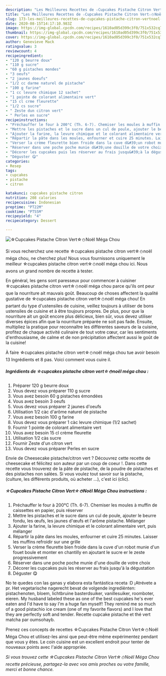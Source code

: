 ```yaml
---
description: "Les Meilleures Recettes de ☆Cupcakes Pistache Citron Vert☆⛄Noël Méga Chou"
title: "Les Meilleures Recettes de ☆Cupcakes Pistache Citron Vert☆⛄Noël Méga Chou"
slug: 173-les-meilleures-recettes-de-cupcakes-pistache-citron-vertnoel-mega-chou
date: 2020-08-15T14:17:10.983Z
image: https://img-global.cpcdn.com/recipes/1610ad05d399c3f0/751x532cq70/☆cupcakes-pistache-citron-vert☆⛄noel-mega-chou-photo-principale-de-la-recette.jpg
thumbnail: https://img-global.cpcdn.com/recipes/1610ad05d399c3f0/751x532cq70/☆cupcakes-pistache-citron-vert☆⛄noel-mega-chou-photo-principale-de-la-recette.jpg
cover: https://img-global.cpcdn.com/recipes/1610ad05d399c3f0/751x532cq70/☆cupcakes-pistache-citron-vert☆⛄noel-mega-chou-photo-principale-de-la-recette.jpg
author: Genevieve Mack
ratingvalue: 3
reviewcount: 4
recipeingredient:
- "120 g beurre doux"
- "110 g sucre"
- "60 g pistaches mondes"
- "3 oeufs"
- "2 jaunes doeufs"
- "1/2 cc darme naturel de pistache"
- "100 g farine"
- "1 cc levure chimique 12 sachet"
- "1 pointe de colorant alimentaire vert"
- "15 cl crme fleurette"
- "1/2 cs sucre"
- " Zeste dun citron vert"
- " Perles en sucre"
recipeinstructions:
- "Préchauffer le four à 200°C (Th. 6-7). Chemiser les moules à muffin de caissettes en papier, puis réserver"
- "Mettre les pistaches et le sucre dans un cul de poule, ajouter le beurre fondu, les œufs, les jaunes d&#39;œufs et l&#39;arôme pistache. Mélanger"
- "Ajouter la farine, la levure chimique et le colorant alimentaire vert, puis mélanger"
- "Répartir la pâte dans les moules, enfourner et cuire 25 minutes. Laisser les muffins refroidir sur une grille"
- "Verser la crème fleurette bien froide dans la cuve d&#39;un robot munie d&#39;un fouet boule et monter en chantilly en ajoutant le sucre er le zeste progressivement"
- "Réserver dans une poche poche munie d&#39;une douille de votre choix"
- "Décorer les cupcakes puis les réserver au frais jusqu&#39;à la dégustation"
- "Déguster 😋"
categories:
- Resep
tags:
- cupcakes
- pistache
- citron

katakunci: cupcakes pistache citron 
nutrition: 208 calories
recipecuisine: Indonesian
preptime: "PT22M"
cooktime: "PT55M"
recipeyield: "4"
recipecategory: Dessert

---
```



![☆Cupcakes Pistache Citron Vert☆⛄Noël Méga Chou](https://img-global.cpcdn.com/recipes/1610ad05d399c3f0/751x532cq70/☆cupcakes-pistache-citron-vert☆⛄noel-mega-chou-photo-principale-de-la-recette.jpg)

Si vous recherchez une recette ☆cupcakes pistache citron vert☆⛄noël méga chou, ne cherchez plus! Nous vous fournissons uniquement le meilleur ☆cupcakes pistache citron vert☆⛄noël méga chou ici. Nous avons un grand nombre de recette à tester.

En général, les gens sont paresseux pour commencer à cuisiner ☆cupcakes pistache citron vert☆⛄noël méga chou parce qu'ils ont peur que la nourriture ait mauvais goût. Beaucoup de choses affectent la qualité gustative de ☆cupcakes pistache citron vert☆⛄noël méga chou! En partant du type d'ustensiles de cuisine, veillez toujours à utiliser de bons ustensiles de cuisine et à être toujours propres. De plus, pour que la nourriture ait un goût encore plus délicieux, bien sûr, vous devez utiliser diverses épices afin que la nourriture préparée ne soit pas fade. Ensuite, multipliez la pratique pour reconnaître les différentes saveurs de la cuisine, profitez de chaque activité culinaire de tout votre cœur, car les sentiments d'enthousiasme, de calme et de non précipitation affectent aussi le goût de la cuisine!

<!--inarticleads1-->

À faire ☆cupcakes pistache citron vert☆⛄noël méga chou tue avoir besoin 13 Ingrédients et 8 pas. Voici comment vous cuire il.

##### Ingrédients de ☆cupcakes pistache citron vert☆⛄noël méga chou :

1. Préparer 120 g beurre doux
1. Vous devez vous préparer 110 g sucre
1. Vous avez besoin 60 g pistaches émondées
1. Vous avez besoin 3 oeufs
1. Vous devez vous préparer 2 jaunes d&#39;oeufs
1. Utilisation 1/2 càc d&#39;arôme naturel de pistache
1. Vous avez besoin 100 g farine
1. Vous devez vous préparer 1 càc levure chimique (1/2 sachet)
1. Fournir 1 pointe de colorant alimentaire vert
1. Vous avez besoin 15 cl crème fleurette
1. Utilisation 1/2 càs sucre
1. Fournir  Zeste d&#39;un citron vert
1. Vous devez vous préparer  Perles en sucre


Envie de Cheesecake pistache/citron vert ? Découvrez cette recette de cheesecake et félicitez son auteur par un coup de coeur !. Dans cette recette vous trouverez de la pâte de pistache, de la poudre de pistaches et des pistaches non salées. Si vous voulez tout savoir sur la pistache, (culture, les différents produits, où acheter …), c&#39;est ici (clic). 

<!--inarticleads2-->

##### ☆Cupcakes Pistache Citron Vert☆⛄Noël Méga Chou instructions :

1. Préchauffer le four à 200°C (Th. 6-7). Chemiser les moules à muffin de caissettes en papier, puis réserver
1. Mettre les pistaches et le sucre dans un cul de poule, ajouter le beurre fondu, les œufs, les jaunes d&#39;œufs et l&#39;arôme pistache. Mélanger
1. Ajouter la farine, la levure chimique et le colorant alimentaire vert, puis mélanger
1. Répartir la pâte dans les moules, enfourner et cuire 25 minutes. Laisser les muffins refroidir sur une grille
1. Verser la crème fleurette bien froide dans la cuve d&#39;un robot munie d&#39;un fouet boule et monter en chantilly en ajoutant le sucre er le zeste progressivement
1. Réserver dans une poche poche munie d&#39;une douille de votre choix
1. Décorer les cupcakes puis les réserver au frais jusqu&#39;à la dégustation
1. Déguster 😋


No te quedes con las ganas y elabora esta fantástica receta :D ¡Atrévete a pr. Het vegetarische nagerecht bevat de volgende ingrediënten: pistachenoten, bloem, lichtbruine basterdsuiker, vanillesuiker, roomboter, eieren. My husband labeled these as one of the best cupcakes he&#39;s ever eaten and I&#39;d have to say I&#39;m a huge fan myself! They remind me so much of a good pistachio ice cream (one of my favorite flavors) and I love that they are perfectly soft and tender. Recette cupcake pistache et thé vert matcha par oumsohayb. 

<!--inarticleads1-->

<p>
Prenez ces concepts de recettes ☆Cupcakes Pistache Citron Vert☆⛄Noël Méga Chou et utilisez-les ainsi que peut-être même expérimentez pendant que vous y êtes. Le coin cuisine est un excellent endroit pour tenter de nouveaux points avec l'aide appropriée.
</p>

<p>
<i>Si vous trouvez cette ☆Cupcakes Pistache Citron Vert☆⛄Noël Méga Chou recette précieuse, partagez-la avec vos amis proches ou votre famille, merci et bonne chance.</i>
</p>
